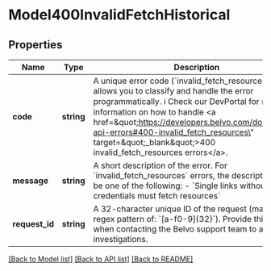 # Model400InvalidFetchHistorical

## Properties
Name | Type | Description | Notes
------------ | ------------- | ------------- | -------------
**code** | **string** | A unique error code (&#x60;invalid_fetch_resources&#x60;) that allows you to classify and handle the error programmatically.   ℹ️ Check our DevPortal for more information on how to handle &lt;a href&#x3D;\&quot;https://developers.belvo.com/docs/belvo-api-errors#400-invalid_fetch_resources\&quot; target&#x3D;\&quot;_blank\&quot;&gt;400 invalid_fetch_resources errors&lt;/a&gt;. | [optional] 
**message** | **string** | A short description of the error.    For &#x60;invalid_fetch_resources&#x60; errors, the description can be one of the following:    - &#x60;Single links without stored credentials must fetch resources&#x60; | [optional] 
**request_id** | **string** | A 32-character unique ID of the request (matching a regex pattern of: &#x60;[a-f0-9]{32}&#x60;). Provide this ID when contacting the Belvo support team to accelerate investigations. | [optional] 

[[Back to Model list]](../../README.md#documentation-for-models) [[Back to API list]](../../README.md#documentation-for-api-endpoints) [[Back to README]](../../README.md)

